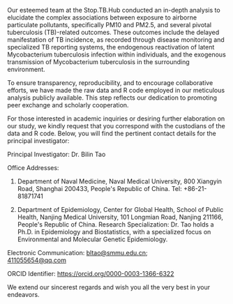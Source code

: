 Our esteemed team at the Stop.TB.Hub conducted an in-depth analysis to elucidate the complex associations between exposure to airborne particulate pollutants, specifically PM10 and PM2.5, and several pivotal tuberculosis (TB)-related outcomes. 
These outcomes include the delayed manifestation of TB incidence, as recorded through disease monitoring and specialized TB reporting systems, the endogenous reactivation of latent Mycobacterium tuberculosis infection within individuals, and the exogenous transmission of Mycobacterium tuberculosis in the surrounding environment.

To ensure transparency, reproducibility, and to encourage collaborative efforts, we have made the raw data and R code employed in our meticulous analysis publicly available. This step reflects our dedication to promoting peer exchange and scholarly cooperation.

For those interested in academic inquiries or desiring further elaboration on our study, we kindly request that you correspond with the custodians of the data and R code. Below, you will find the pertinent contact details for the principal investigator:

Principal Investigator:
Dr. Bilin Tao

Office Addresses:

1. Department of Naval Medicine, Naval Medical University, 800 Xiangyin Road, Shanghai 200433, People's Republic of China. Tel: +86-21-81871741

2. Department of Epidemiology, Center for Global Health, School of Public Health, Nanjing Medical University, 101 Longmian Road, Nanjing 211166, People's Republic of China.
Research Specialization: Dr. Tao holds a Ph.D. in Epidemiology and Biostatistics, with a specialized focus on Environmental and Molecular Genetic Epidemiology.

Electronic Communication:
bltao@smmu.edu.cn;  
411055654@qq.com

ORCID Identifier:
https://orcid.org/0000-0003-1366-6322

We extend our sincerest regards and wish you all the very best in your endeavors.
